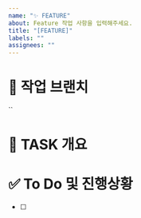 ```yaml
---
name: "✨ FEATURE"
about: Feature 작업 사항을 입력해주세요.
title: "[FEATURE]"
labels: ""
assignees: ""
---
```


# 🌳 작업 브랜치

``

# 📝 TASK 개요

# ✅ To Do 및 진행상황

- [ ]
